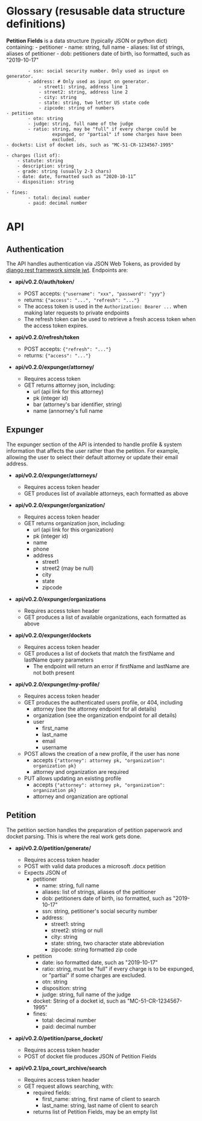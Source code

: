 # Glossary (resusable data structure definitions)

**Petition Fields** is a data structure (typically JSON or python dict)
containing:
    - petitioner
            - name: string, full name
            - aliases: list of strings, aliases of petitioner
            - dob: petitioners date of birth, iso formatted, such as
                   "2019-10-17"

            - ssn: social security number. Only used as input on generator.
            - address: # Only used as input on generator.
                - street1: string, address line 1
                - street2: string, address line 2
                - city: string
                - state: string, two letter US state code
                - zipcode: string of numbers
    - petition
            - otn: string
            - judge: string, full name of the judge
            - ratio: string, may be "full" if every charge could be
                     expunged, or "partial" if some charges have been
                     excluded.
    - dockets: List of docket ids, such as "MC-51-CR-1234567-1995"
    
    - charges (list of):
        - statute: string
        - description: string
        - grade: string (usually 2-3 chars)
        - date: date, formatted such as “2020-10-11”
        - disposition: string
    
    - fines:
            - total: decimal number
            - paid: decimal number

# API

## Authentication

The API handles authentication via JSON Web Tokens, as provided by [django rest
framework simple
jwt](https://github.com/davesque/django-rest-framework-simplejwt). Endpoints
are:

- **api/v0.2.0/auth/token/**
  - POST accepts: `{"username": "xxx", "password": "yyy"}`
  - returns: `{"access": "...", "refresh": "..."}`
  - The access token is used in the `Authorization: Bearer ...`
    when making later requests to private endpoints
  - The refresh token can be used to retrieve a fresh access token when the
    access token expires.
- **api/v0.2.0/refresh/token**

  - POST accepts: `{"refresh": "..."}`
  - returns: `{"access": "..."}`

- **api/v0.2.0/expunger/attorney/<pk>**
  - Requires access token
  - GET returns attorney json, including:
    - url (api link for this attorney)
    - pk (integer id)
    - bar (attorney's bar identifier, string)
    - name (annorney's full name

## Expunger

The expunger section of the API is intended to handle profile & system
information that affects the user rather than the petition. For example,
allowing the user to select their default attorney or update their email
address.

- **api/v0.2.0/expunger/attorneys/**

  - Requires access token header
  - GET produces list of available attorneys, each formatted as above

- **api/v0.2.0/expunger/organization/<pk>**

  - Requires access token header
  - GET returns organization json, including:
    - url (api link for this organization)
    - pk (integer id)
    - name
    - phone
    - address
      - street1
      - street2 (may be null)
      - city
      - state
      - zipcode

- **api/v0.2.0/expunger/organizations**

  - Requires access token header
  - GET produces a list of available organizations, each formatted as above

- **api/v0.2.0/expunger/dockets**

  - Requires access token header
  - GET produces a list of dockets that match the firstName and lastName query parameters
    - The endpoint will return an error if firstName and lastName are not both present

- **api/v0.2.0/expunger/my-profile/**
  - Requires access token header
  - GET produces the authenticated users profile, or 404, including
    - attorney (see the attorney endpoint for all details)
    - organization (see the organization endpoint for all details)
    - user
      - first_name
      - last_name
      - email
      - username
  - POST allows the creation of a new profile, if the user has none
    - accepts `{"attorney": attorney pk, "organization": organization pk}`
    - attorney and organization are required
  - PUT allows updating an existing profile
    - accepts `{"attorney": attorney pk, "organization": organization pk}`
    - attorney and organization are optional

## Petition

The petition section handles the preparation of petition paperwork and docket
parsing. This is where the real work gets done.

- **api/v0.2.0/petition/generate/**

  - Requires access token header
  - POST with valid data produces a microsoft .docx petition
  - Expects JSON of
    - petitioner
      - name: string, full name
      - aliases: list of strings, aliases of the petitioner
      - dob: petitioners date of birth, iso formatted, such as
        "2019-10-17"
      - ssn: string, petitioner's social security number
      - address:
        - street1: string
        - street2: string or null
        - city: string
        - state: string, two character state abbreviation
        - zipcode: string formatted zip code
    - petition
      - date: iso formatted date, such as "2019-10-17"
      - ratio: string, must be "full" if every charge is to be
        expunged, or "partial" if some charges are excluded.
      - otn: string
      - disposition: string
      - judge: string, full name of the judge
    - docket: String of a docket id, such as "MC-51-CR-1234567-1995"
    - fines:
      - total: decimal number
      - paid: decimal number

- **api/v0.2.0/petition/parse_docket/**
    - Requires access token header
    - POST of docket file produces JSON of Petition Fields

- **api/v0.2.1/pa_court_archive/search**
    - Requires access token header
    -  GET request allows searching, with:
        - required fields:
            - first_name: string, first name of client to search
            - last_name: string, last name of client to search
        - returns list of Petition Fields, may be an empty list
